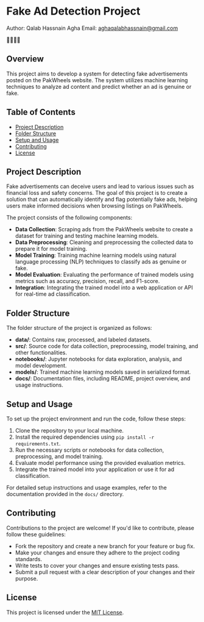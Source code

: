 # Fake Ad Detection Project

Author: Qalab Hassnain Agha 
Email: aghaqalabhassnain@gmail.com  

🕵️‍♂️🚗💼

## Overview

This project aims to develop a system for detecting fake advertisements posted on the PakWheels website. The system utilizes machine learning techniques to analyze ad content and predict whether an ad is genuine or fake.

## Table of Contents

- [Project Description](#project-description)
- [Folder Structure](#folder-structure)
- [Setup and Usage](#setup-and-usage)
- [Contributing](#contributing)
- [License](#license)

## Project Description

Fake advertisements can deceive users and lead to various issues such as financial loss and safety concerns. The goal of this project is to create a solution that can automatically identify and flag potentially fake ads, helping users make informed decisions when browsing listings on PakWheels.

The project consists of the following components:

- **Data Collection**: Scraping ads from the PakWheels website to create a dataset for training and testing machine learning models.
- **Data Preprocessing**: Cleaning and preprocessing the collected data to prepare it for model training.
- **Model Training**: Training machine learning models using natural language processing (NLP) techniques to classify ads as genuine or fake.
- **Model Evaluation**: Evaluating the performance of trained models using metrics such as accuracy, precision, recall, and F1-score.
- **Integration**: Integrating the trained model into a web application or API for real-time ad classification.

## Folder Structure

The folder structure of the project is organized as follows:

- **data/**: Contains raw, processed, and labeled datasets.
- **src/**: Source code for data collection, preprocessing, model training, and other functionalities.
- **notebooks/**: Jupyter notebooks for data exploration, analysis, and model development.
- **models/**: Trained machine learning models saved in serialized format.
- **docs/**: Documentation files, including README, project overview, and usage instructions.

## Setup and Usage

To set up the project environment and run the code, follow these steps:

1. Clone the repository to your local machine.
2. Install the required dependencies using `pip install -r requirements.txt`.
3. Run the necessary scripts or notebooks for data collection, preprocessing, and model training.
4. Evaluate model performance using the provided evaluation metrics.
5. Integrate the trained model into your application or use it for ad classification.

For detailed setup instructions and usage examples, refer to the documentation provided in the `docs/` directory.

## Contributing

Contributions to the project are welcome! If you'd like to contribute, please follow these guidelines:

- Fork the repository and create a new branch for your feature or bug fix.
- Make your changes and ensure they adhere to the project coding standards.
- Write tests to cover your changes and ensure existing tests pass.
- Submit a pull request with a clear description of your changes and their purpose.

## License

This project is licensed under the [MIT License](LICENSE).
